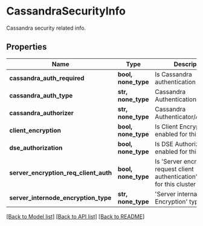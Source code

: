 # CassandraSecurityInfo

Cassandra security related info.

## Properties
Name | Type | Description | Notes
------------ | ------------- | ------------- | -------------
**cassandra_auth_required** | **bool, none_type** | Is Cassandra authentication required ? | [optional] 
**cassandra_auth_type** | **str, none_type** | Cassandra Authentication type. | [optional] 
**cassandra_authorizer** | **str, none_type** | Cassandra Authenticator/Authorizer. | [optional] 
**client_encryption** | **bool, none_type** | Is Client Encryption enabled for this cluster ? | [optional] 
**dse_authorization** | **bool, none_type** | Is DSE Authorization enabled for this cluster ? | [optional] 
**server_encryption_req_client_auth** | **bool, none_type** | Is &#39;Server encryption request client authentication&#39; enabled for this cluster ? | [optional] 
**server_internode_encryption_type** | **str, none_type** | &#39;Server internal node Encryption&#39; type. | [optional] 

[[Back to Model list]](../README.md#documentation-for-models) [[Back to API list]](../README.md#documentation-for-api-endpoints) [[Back to README]](../README.md)


